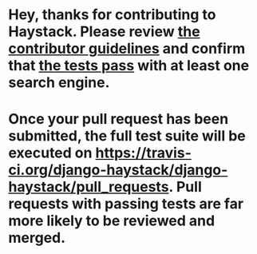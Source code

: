 # Hey, thanks for contributing to Haystack. Please review [the contributor guidelines](https://django-haystack.readthedocs.io/en/latest/contributing.html) and confirm that [the tests pass](https://django-haystack.readthedocs.io/en/latest/running_tests.html) with at least one search engine.

# Once your pull request has been submitted, the full test suite will be executed on https://travis-ci.org/django-haystack/django-haystack/pull_requests. Pull requests with passing tests are far more likely to be reviewed and merged.